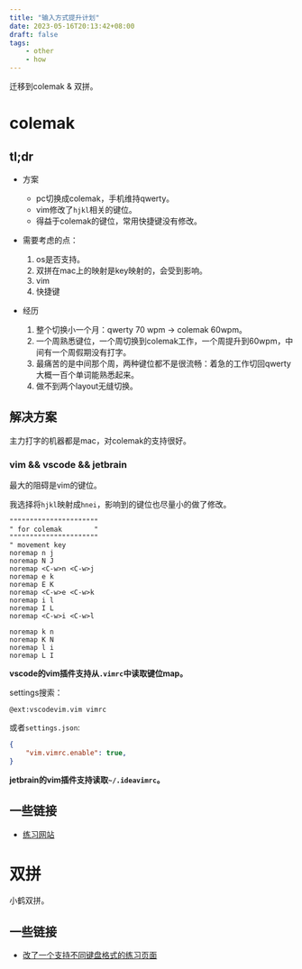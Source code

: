 ```yaml
---
title: "输入方式提升计划"
date: 2023-05-16T20:13:42+08:00
draft: false
tags:
    - other
    - how
---
```



迁移到colemak & 双拼。

<!--more-->

# colemak

## tl;dr

- 方案

    - pc切换成colemak，手机维持qwerty。
    - vim修改了`hjkl`相关的键位。
    - 得益于colemak的键位，常用快捷键没有修改。

- 需要考虑的点：

    1. os是否支持。
    1. 双拼在mac上的映射是key映射的，会受到影响。
    1. vim
    1. 快捷键

- 经历

    1. 整个切换小一个月：qwerty 70 wpm -> colemak 60wpm。
    1. 一个周熟悉键位，一个周切换到colemak工作，一个周提升到60wpm，中间有一个周假期没有打字。
    1. 最痛苦的是中间那个周，两种键位都不是很流畅：着急的工作切回qwerty大概一百个单词能熟悉起来。
    1. 做不到两个layout无缝切换。

## 解决方案

主力打字的机器都是mac，对colemak的支持很好。

### vim && vscode && jetbrain

最大的阻碍是vim的键位。

我选择将`hjkl`映射成`hnei`，影响到的键位也尽量小的做了修改。

```vimrc
""""""""""""""""""""""
" for colemak        "
""""""""""""""""""""""
" movement key
noremap n j
noremap N J
noremap <C-w>n <C-w>j
noremap e k
noremap E K
noremap <C-w>e <C-w>k
noremap i l
noremap I L
noremap <C-w>i <C-w>l

noremap k n
noremap K N
noremap l i
noremap L I
```

**vscode的vim插件支持从`.vimrc`中读取键位map。**

settings搜索：

```@ext:vscodevim.vim vimrc```

或者`settings.json`:

```json
{
    "vim.vimrc.enable": true,
}
```

**jetbrain的vim插件支持读取`~/.ideavimrc`。**

## 一些链接

- [练习网站](https://gnusenpai.net/colemakclub/)

# 双拼

小鹤双拼。

## 一些链接

- [改了一个支持不同键盘格式的练习页面](https://sp.er1c.dev)
